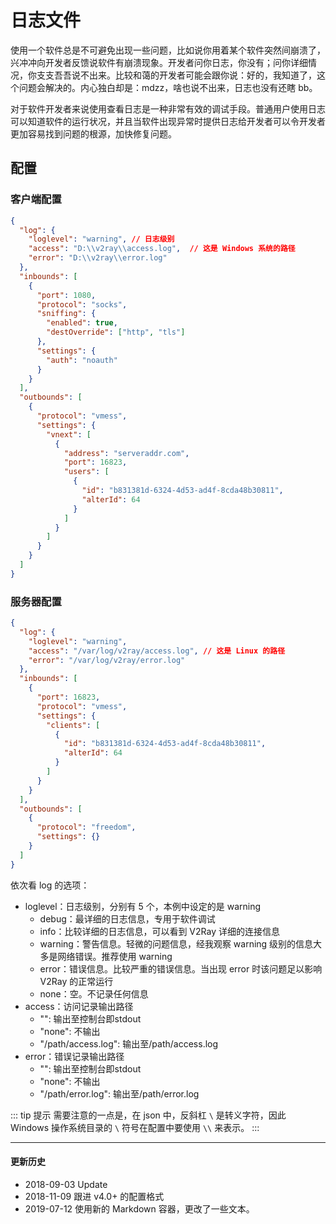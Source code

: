 # 日志文件

使用一个软件总是不可避免出现一些问题，比如说你用着某个软件突然间崩溃了，兴冲冲向开发者反馈说软件有崩溃现象。开发者问你日志，你没有；问你详细情况，你支支吾吾说不出来。比较和蔼的开发者可能会跟你说：好的，我知道了，这个问题会解决的。内心独白却是：mdzz，啥也说不出来，日志也没有还瞎 bb。

对于软件开发者来说使用查看日志是一种非常有效的调试手段。普通用户使用日志可以知道软件的运行状况，并且当软件出现异常时提供日志给开发者可以令开发者更加容易找到问题的根源，加快修复问题。

## 配置

### 客户端配置

```json
{
  "log": {
    "loglevel": "warning", // 日志级别
    "access": "D:\\v2ray\\access.log",  // 这是 Windows 系统的路径
    "error": "D:\\v2ray\\error.log"
  },
  "inbounds": [
    {
      "port": 1080,
      "protocol": "socks",
      "sniffing": {
        "enabled": true,
        "destOverride": ["http", "tls"]
      },
      "settings": {
        "auth": "noauth"
      }
    }
  ],
  "outbounds": [
    {
      "protocol": "vmess",
      "settings": {
        "vnext": [
          {
            "address": "serveraddr.com",
            "port": 16823,  
            "users": [
              {
                "id": "b831381d-6324-4d53-ad4f-8cda48b30811",  
                "alterId": 64
              }
            ]
          }
        ]
      }
    }
  ]
}
```

### 服务器配置

```json
{
  "log": {
    "loglevel": "warning",
    "access": "/var/log/v2ray/access.log", // 这是 Linux 的路径
    "error": "/var/log/v2ray/error.log"
  },
  "inbounds": [
    {
      "port": 16823,
      "protocol": "vmess",   
      "settings": {
        "clients": [
          {
            "id": "b831381d-6324-4d53-ad4f-8cda48b30811",  
            "alterId": 64
          }
        ]
      }
    }
  ],
  "outbounds": [
    {
      "protocol": "freedom",  
      "settings": {}
    }
  ]
}
```

依次看 log 的选项：
* loglevel：日志级别，分别有 5 个，本例中设定的是 warning
  - debug：最详细的日志信息，专用于软件调试
  - info：比较详细的日志信息，可以看到 V2Ray 详细的连接信息
  - warning：警告信息。轻微的问题信息，经我观察 warning 级别的信息大多是网络错误。推荐使用 warning
  - error：错误信息。比较严重的错误信息。当出现 error 时该问题足以影响 V2Ray 的正常运行
  - none：空。不记录任何信息
* access：访问记录输出路径
  - "": 输出至控制台即stdout
  - "none": 不输出
  - "/path/access.log": 输出至/path/access.log
* error：错误记录输出路径
  - "": 输出至控制台即stdout
  - "none": 不输出
  - "/path/error.log": 输出至/path/error.log



::: tip 提示
需要注意的一点是，在 json 中，反斜杠 `\` 是转义字符，因此 Windows 操作系统目录的 `\` 符号在配置中要使用 `\\` 来表示。
:::

------
#### 更新历史

- 2018-09-03 Update
- 2018-11-09 跟进 v4.0+ 的配置格式
- 2019-07-12 使用新的 Markdown 容器，更改了一些文本。

